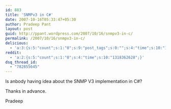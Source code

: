 ```yaml
---
id: 883
title: 'SNMPv3 in C#'
date: 2007-10-16T05:33:47+05:30
author: Pradeep Pant
layout: post
guid: http://ppant.wordpress.com/2007/10/16/snmpv3-in-c/
permalink: /2007/10/16/snmpv3-in-c/
delicious:
  - 'a:3:{s:5:"count";s:1:"0";s:9:"post_tags";s:0:"";s:4:"time";s:10:"1277318383";}'
reddit:
  - 'a:2:{s:5:"count";s:1:"0";s:4:"time";s:10:"1318362628";}'
dsq_thread_id:
  - "782855645"
---
```

Is anbody having idea about the SNMP V3 implementation in C#?

Thanks in advance.

Pradeep